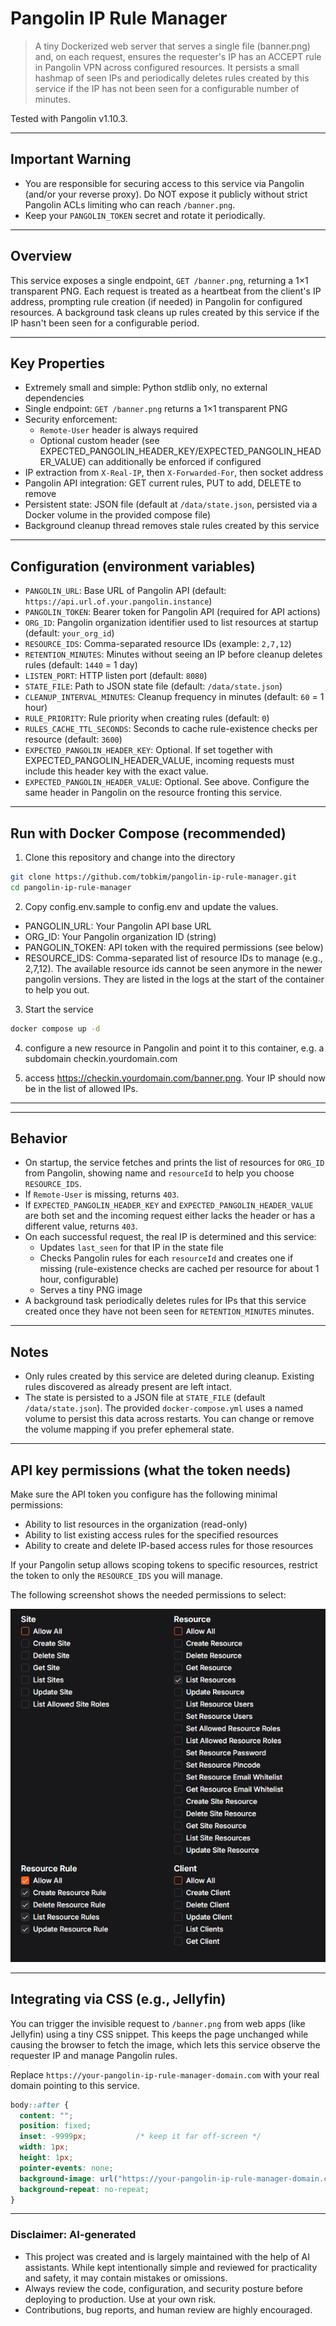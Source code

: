 # Pangolin IP Rule Manager

> A tiny Dockerized web server that serves a single file (banner.png) and, on each request, ensures the requester's IP has an ACCEPT rule in Pangolin VPN across configured resources. It persists a small hashmap of seen IPs and periodically deletes rules created by this service if the IP has not been seen for a configurable number of minutes.

Tested with Pangolin v1.10.3.

---

## Important Warning
- You are responsible for securing access to this service via Pangolin (and/or your reverse proxy). Do NOT expose it publicly without strict Pangolin ACLs limiting who can reach `/banner.png`.
- Keep your `PANGOLIN_TOKEN` secret and rotate it periodically.

---

## Overview
This service exposes a single endpoint, `GET /banner.png`, returning a 1×1 transparent PNG. Each request is treated as a heartbeat from the client's IP address, prompting rule creation (if needed) in Pangolin for configured resources. A background task cleans up rules created by this service if the IP hasn't been seen for a configurable period.

---

## Key Properties
- Extremely small and simple: Python stdlib only, no external dependencies
- Single endpoint: `GET /banner.png` returns a 1×1 transparent PNG
- Security enforcement:
  - `Remote-User` header is always required
  - Optional custom header (see EXPECTED_PANGOLIN_HEADER_KEY/EXPECTED_PANGOLIN_HEADER_VALUE) can additionally be enforced if configured
- IP extraction from `X-Real-IP`, then `X-Forwarded-For`, then socket address
- Pangolin API integration: GET current rules, PUT to add, DELETE to remove
- Persistent state: JSON file (default at `/data/state.json`, persisted via a Docker volume in the provided compose file)
- Background cleanup thread removes stale rules created by this service

---

## Configuration (environment variables)
- `PANGOLIN_URL`: Base URL of Pangolin API (default: `https://api.url.of.your.pangolin.instance`)
- `PANGOLIN_TOKEN`: Bearer token for Pangolin API (required for API actions)
- `ORG_ID`: Pangolin organization identifier used to list resources at startup (default: `your_org_id`)
- `RESOURCE_IDS`: Comma-separated resource IDs (example: `2,7,12`)
- `RETENTION_MINUTES`: Minutes without seeing an IP before cleanup deletes rules (default: `1440` = 1 day)
- `LISTEN_PORT`: HTTP listen port (default: `8080`)
- `STATE_FILE`: Path to JSON state file (default: `/data/state.json`)
- `CLEANUP_INTERVAL_MINUTES`: Cleanup frequency in minutes (default: `60` = 1 hour)
- `RULE_PRIORITY`: Rule priority when creating rules (default: `0`)
- `RULES_CACHE_TTL_SECONDS`: Seconds to cache rule-existence checks per resource (default: `3600`)
- `EXPECTED_PANGOLIN_HEADER_KEY`: Optional. If set together with EXPECTED_PANGOLIN_HEADER_VALUE, incoming requests must include this header key with the exact value.
- `EXPECTED_PANGOLIN_HEADER_VALUE`: Optional. See above. Configure the same header in Pangolin on the resource fronting this service.

---

## Run with Docker Compose (recommended)
1) Clone this repository and change into the directory

```bash
git clone https://github.com/tobkim/pangolin-ip-rule-manager.git
cd pangolin-ip-rule-manager
```

2) Copy config.env.sample to config.env and update the values.
  - PANGOLIN_URL: Your Pangolin API base URL
  - ORG_ID: Your Pangolin organization ID (string)
  - PANGOLIN_TOKEN: API token with the required permissions (see below)
  - RESOURCE_IDS: Comma-separated list of resource IDs to manage (e.g., 2,7,12). The available resource ids cannot be seen anymore in the newer pangolin versions. They are listed in the logs at the start of the container to help you out.

3) Start the service

```bash
docker compose up -d
```

4) configure a new resource in Pangolin and point it to this container, e.g. a subdomain checkin.yourdomain.com 

5) access https://checkin.yourdomain.com/banner.png. Your IP should now be in the list of allowed IPs.

---

---

## Behavior
- On startup, the service fetches and prints the list of resources for `ORG_ID` from Pangolin, showing name and `resourceId` to help you choose `RESOURCE_IDS`.
- If `Remote-User` is missing, returns `403`.
- If `EXPECTED_PANGOLIN_HEADER_KEY` and `EXPECTED_PANGOLIN_HEADER_VALUE` are both set and the incoming request either lacks the header or has a different value, returns `403`.
- On each successful request, the real IP is determined and this service:
  - Updates `last_seen` for that IP in the state file
  - Checks Pangolin rules for each `resourceId` and creates one if missing (rule-existence checks are cached per resource for about 1 hour, configurable)
  - Serves a tiny PNG image
- A background task periodically deletes rules for IPs that this service created once they have not been seen for `RETENTION_MINUTES` minutes.

---

## Notes
- Only rules created by this service are deleted during cleanup. Existing rules discovered as already present are left intact.
- The state is persisted to a JSON file at `STATE_FILE` (default `/data/state.json`). The provided `docker-compose.yml` uses a named volume to persist this data across restarts. You can change or remove the volume mapping if you prefer ephemeral state.

---

## API key permissions (what the token needs)
Make sure the API token you configure has the following minimal permissions:
- Ability to list resources in the organization (read-only)
- Ability to list existing access rules for the specified resources
- Ability to create and delete IP-based access rules for those resources

If your Pangolin setup allows scoping tokens to specific resources, restrict the token to only the `RESOURCE_IDS` you will manage.

The following screenshot shows the needed permissions to select:

![Pangolin API key permissions](pangolin-api-key-permissions.png)


---

## Integrating via CSS (e.g., Jellyfin)
You can trigger the invisible request to `/banner.png` from web apps (like Jellyfin) using a tiny CSS snippet. This keeps the page unchanged while causing the browser to fetch the image, which lets this service observe the requester IP and manage Pangolin rules.

Replace `https://your-pangolin-ip-rule-manager-domain.com` with your real domain pointing to this service.

```css
body::after {
  content: "";
  position: fixed;
  inset: -9999px;           /* keep it far off-screen */
  width: 1px;
  height: 1px;
  pointer-events: none;
  background-image: url("https://your-pangolin-ip-rule-manager-domain.com/banner.png");
  background-repeat: no-repeat;
}
```

---

### Disclaimer: AI-generated
- This project was created and is largely maintained with the help of AI assistants. While kept intentionally simple and reviewed for practicality and safety, it may contain mistakes or omissions.
- Always review the code, configuration, and security posture before deploying to production. Use at your own risk.
- Contributions, bug reports, and human review are highly encouraged.

